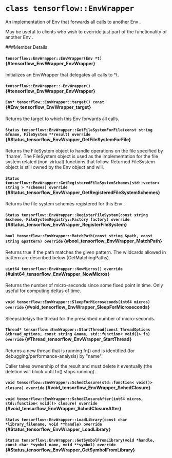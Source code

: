 # `class tensorflow::EnvWrapper`

An implementation of Env that forwards all calls to another Env .

May be useful to clients who wish to override just part of the functionality of another Env .

###Member Details

#### `tensorflow::EnvWrapper::EnvWrapper(Env *t)` {#tensorflow_EnvWrapper_EnvWrapper}

Initializes an EnvWrapper that delegates all calls to *t.



#### `tensorflow::EnvWrapper::~EnvWrapper()` {#tensorflow_EnvWrapper_EnvWrapper}





#### `Env* tensorflow::EnvWrapper::target() const` {#Env_tensorflow_EnvWrapper_target}

Returns the target to which this Env forwards all calls.



#### `Status tensorflow::EnvWrapper::GetFileSystemForFile(const string &fname, FileSystem **result) override` {#Status_tensorflow_EnvWrapper_GetFileSystemForFile}

Returns the FileSystem object to handle operations on the file specified by &apos;fname&apos;. The FileSystem object is used as the implementation for the file system related (non-virtual) functions that follow. Returned FileSystem object is still owned by the Env object and will.



#### `Status tensorflow::EnvWrapper::GetRegisteredFileSystemSchemes(std::vector< string > *schemes) override` {#Status_tensorflow_EnvWrapper_GetRegisteredFileSystemSchemes}

Returns the file system schemes registered for this Env .



#### `Status tensorflow::EnvWrapper::RegisterFileSystem(const string &scheme, FileSystemRegistry::Factory factory) override` {#Status_tensorflow_EnvWrapper_RegisterFileSystem}





#### `bool tensorflow::EnvWrapper::MatchPath(const string &path, const string &pattern) override` {#bool_tensorflow_EnvWrapper_MatchPath}

Returns true if the path matches the given pattern. The wildcards allowed in pattern are described below (GetMatchingPaths).



#### `uint64 tensorflow::EnvWrapper::NowMicros() override` {#uint64_tensorflow_EnvWrapper_NowMicros}

Returns the number of micro-seconds since some fixed point in time. Only useful for computing deltas of time.



#### `void tensorflow::EnvWrapper::SleepForMicroseconds(int64 micros) override` {#void_tensorflow_EnvWrapper_SleepForMicroseconds}

Sleeps/delays the thread for the prescribed number of micro-seconds.



#### `Thread* tensorflow::EnvWrapper::StartThread(const ThreadOptions &thread_options, const string &name, std::function< void()> fn) override` {#Thread_tensorflow_EnvWrapper_StartThread}

Returns a new thread that is running fn() and is identified (for debugging/performance-analysis) by "name".

Caller takes ownership of the result and must delete it eventually (the deletion will block until fn() stops running).

#### `void tensorflow::EnvWrapper::SchedClosure(std::function< void()> closure) override` {#void_tensorflow_EnvWrapper_SchedClosure}





#### `void tensorflow::EnvWrapper::SchedClosureAfter(int64 micros, std::function< void()> closure) override` {#void_tensorflow_EnvWrapper_SchedClosureAfter}





#### `Status tensorflow::EnvWrapper::LoadLibrary(const char *library_filename, void **handle) override` {#Status_tensorflow_EnvWrapper_LoadLibrary}





#### `Status tensorflow::EnvWrapper::GetSymbolFromLibrary(void *handle, const char *symbol_name, void **symbol) override` {#Status_tensorflow_EnvWrapper_GetSymbolFromLibrary}




